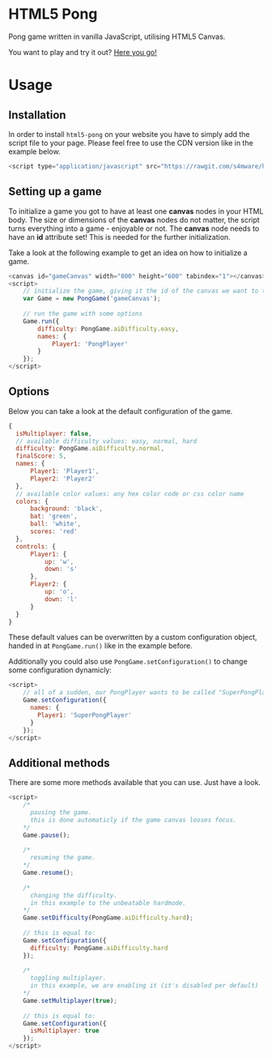 # HTML5 Pong

Pong game written in vanilla JavaScript, utilising HTML5 Canvas. 

You want to play and try it out? [Here you go!](https://rawgit.com/s4mware/html5-pong/master/pong-demo.html)

# Usage
## Installation
In order to install `html5-pong` on your website you have to simply add the script file to your page. Please feel free to use the CDN version like in the example below.

```JavaScript
<script type="application/javascript" src="https://rawgit.com/s4mware/html5-pong/master/pong.js" />
```

## Setting up a game
To initialize a game you got to have at least one **canvas** nodes in your HTML body. The size or dimensions of the **canvas** nodes do not matter, the script turns everything into a game - enjoyable or not. The **canvas** node needs to have an **id** attribute set! This is needed for the further initialization.

Take a look at the following example to get an idea on how to initialize a game.

```JavaScript
<canvas id="gameCanvas" width="800" height="600" tabindex="1"></canvas>
<script>
    // initialize the game, giving it the id of the canvas we want to transform
    var Game = new PongGame('gameCanvas');
    
    // run the game with some options
    Game.run({
        difficulty: PongGame.aiDifficulty.easy,
        names: {
            Player1: 'PongPlayer'
        }
    });
</script>
```

## Options
Below you can take a look at the default configuration of the game.

```JavaScript
{
  isMultiplayer: false,
  // available difficulty values: easy, normal, hard
  difficulty: PongGame.aiDifficulty.normal, 
  finalScore: 5,
  names: {
      Player1: 'Player1',  
      Player2: 'Player2'  
  },
  // available color values: any hex color code or css color name
  colors: {
      background: 'black',
      bat: 'green',
      ball: 'white',
      scores: 'red'
  },
  controls: {
      Player1: {
          up: 'w',
          down: 's'
      },
      Player2: {
          up: 'o',
          down: 'l'
      }
  }
}
```

These default values can be overwritten by a custom configuration object, handed in at `PongGame.run()` like in the example before. 

Additionally you could also use `PongGame.setConfiguration()` to change some configuration dynamicly:

```JavaScript
<script>
    // all of a sudden, our PongPlayer wants to be called "SuperPongPlayer"
    Game.setConfiguration({
      names: {
        Player1: 'SuperPongPlayer'
      }
    });
</script>
```

## Additional methods
There are some more methods available that you can use. Just have a look.

```JavaScript
<script>
    /*
      pausing the game. 
      this is done automaticly if the game canvas looses focus.
    */
    Game.pause();
    
    /*
      resuming the game.
    */
    Game.resume();
    
    /*
      changing the difficulty. 
      in this example to the unbeatable hardmode.
    */
    Game.setDifficulty(PongGame.aiDifficulty.hard);
    
    // this is equal to:
    Game.setConfiguration({
      difficulty: PongGame.aiDifficulty.hard
    });
    
    /*
      toggling multiplayer. 
      in this example, we are enabling it (it's disabled per default)
    */
    Game.setMultiplayer(true);
    
    // this is equal to:
    Game.setConfiguration({
      isMultiplayer: true
    });
</script>
```

